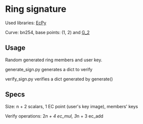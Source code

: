 

# Ring signature

Used libraries: [EcPy](https://pypi.org/project/ECPy/)

Curve: bn254, base points: (1, 2) and [G_2](https://github.com/theo0x0/bn_254_secp)


## Usage 
Random generated ring members and user key.

generate_sign.py generates a dict to verify

verify_sign.py verifies a dict generated by generate()

## Specs
Size: n + 2 scalars, 1 EC point (user's key image), members' keys

Verify operations: 2*n + 4 ec_mul, 3*n + 3 ec_add

